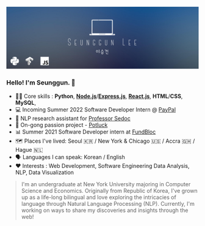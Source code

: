 ![Header](https://raw.githubusercontent.com/seungguini/seungguini/main/minimalist_profile.png?token=AH3EB6SYHPM7OXPWWRKA7MLAG6C4I "Header")

### Hello! I'm Seunggun. 👋
- 👨‍💻 Core skills : **Python**, **[Node.js](https://nodejs.org/)**/**[Express.js](https://expressjs.com/)**, **[React.js](https://reactjs.org/)**, **HTML**/**CSS**, **MySQL**, 
- 💻 Incoming Summer 2022 Software Developer Intern @ [PayPal](https://www.paypal.com/)
- 🔬 NLP research assistant for [Professor Sedoc](https://www.stern.nyu.edu/faculty/bio/joao-sedoc)
- 🎨 On-gong passion project - [Potluck](https://github.com/software-students-fall2021/project-setup-potluck)
- 📊 Summer 2021 Software Developer intern at [FundBloc](http://fundbloc.io/)
- 🗺️ Places I've lived: Seoul 🇰🇷 / New York & Chicago 🇺🇸 / Accra 🇬🇭 / Hague 🇳🇱
- 🗣️ Languages I can speak: Korean / English
- ❤️ Interests : Web Development, Software Engineering Data Analysis, NLP, Data Visualization
> I'm an undergraduate at New York University majoring in Computer Science and Economics. Originally from Republic of Korea, I've grown up as a life-long bilingual and love exploring the intricacies of language through Natural Language Processing (NLP). Currently, I'm working on ways to share my discoveries and insights through the web!

